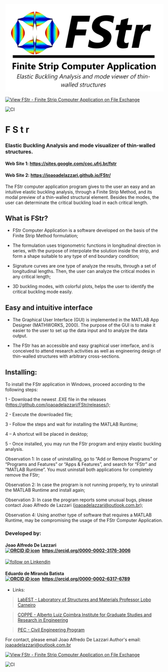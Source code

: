 ![](https://github.com/joaoadelazzari/FStr/blob/master/images/logos/logo2020_1.png?raw=true)

[![View FStr - Finite Strip Computer Application on File Exchange](https://www.mathworks.com/matlabcentral/images/matlab-file-exchange.svg)](https://www.mathworks.com/matlabcentral/fileexchange/74306)

![CI](https://github.com/joaoadelazzari/FStr/workflows/CI/badge.svg)


# F S t r
### Elastic Buckling Analysis and mode visualizer of thin-walled structures.


#### Web Site 1: https://sites.google.com/coc.ufrj.br/fstr
#### Web Site 2: https://joaoadelazzari.github.io/FStr/          

The FStr computer application program gives to the user an easy and an intuitive elastic buckling analysis, through a Finite Strip Method, and its modal preview of a thin-walled structural element. Besides the modes, the user can determinate the critical buckling load in each critical length.


## What is FStr?
- FStr Computer Application is a software developed on the basis of the Finite Strip Method formulation;

- The formulation uses trigonometric functions in longitudinal direction in series, with the purpose of interpolate the solution inside the strip, and form a shape suitable to any type of end boundary condition;

- Signature curves are one type of analyze the results, through a set of longitudinal lengths. Then, the user can analyze the critical modes in any critical length;

- 3D buckling modes, with colorful plots, helps the user to identify the critical buckling mode easily.

## Easy and intuitive interface
- The Graphical User Interface (GUI) is implemented in the MATLAB App Designer (MATHWORKS, 2000). The purpose of the GUI is to make it easier to the user to set up the data input and to analyze the data output.

- The FStr has an accessible and easy graphical user interface, and is conceived to attend research activities as well as engineering design of thin-walled structures with arbitrary cross-sections. 



## Installing:

To install the FStr application in Windows, proceed according to the following steps:

1 - Download the newest .EXE file in the releases (https://github.com/joaoadelazzari/FStr/releases/);

2 - Execute the downloaded file;

3 - Follow the steps and wait for installing the MATLAB Runtime;

4 – A shortcut will be placed in desktop;

5 - Once installed, you may run the FStr program and enjoy elastic buckling analysis.

Observation 1: In case of uninstalling, go to “Add or Remove Programs” or “Programs and Features” or “Apps & Features”, and search for “FStr” and “MATLAB Runtime”. You must uninstall both applications for completely remove the FStr;

Observation 2: In case the program is not running properly, try to uninstall the MATLAB Runtime and install again;

Observation 3: In case the program reports some unusual bugs, please contact Joao Alfredo de Lazzari (joaoadelazzari@outlook.com.br);

Observation 4: Using another type of software that requires a MATLAB Runtime, may be compromising the usage of the FStr Computer Application.


### Developed by:

#### Joao Alfredo De Lazzari<div itemscope itemtype="https://schema.org/Person"><a itemprop="sameAs" content="https://orcid.org/0000-0002-3176-3006" href="https://orcid.org/0000-0002-3176-3006" target="orcid.widget" rel="me noopener noreferrer" style="vertical-align:top;"><img src="https://orcid.org/sites/default/files/images/orcid_16x16.png" style="width:1em;margin-right:.5em;" alt="ORCID iD icon">https://orcid.org/0000-0002-3176-3006</a></div>
<p>
    <a href="https://www.linkedin.com/in/joaoalfredo/">
        <img src="https://img.shields.io/badge/LinkedIn-0077B5?style=for-the-badge&logo=linkedin&logoColor=white"
            alt="follow on Linkendin"></a>
<p/>


#### Eduardo de Miranda Batista<div itemscope itemtype="https://schema.org/Person"><a itemprop="sameAs" content="https://orcid.org/0000-0002-6317-6789" href="https://orcid.org/0000-0002-6317-6789" target="orcid.widget" rel="me noopener noreferrer" style="vertical-align:top;"><img src="https://orcid.org/sites/default/files/images/orcid_16x16.png" style="width:1em;margin-right:.5em;" alt="ORCID iD icon">https://orcid.org/0000-0002-6317-6789</a></div>
              

   - Links: 

  > [LabEST - Laboratory of Structures and Materials Professor Lobo Carneiro](http://www.labest.coc.ufrj.br/)

  > [COPPE - Alberto Luiz Coimbra Institute for Graduate Studies and Research in Engineering](https://coppe.ufrj.br/en/)

  > [PEC - Civil Engineering Program](http://www.coc.ufrj.br/en/)
  

For contact, please email Joao Alfredo De Lazzari
Author's email: joaoadelazzari@outlook.com.br


[![View FStr - Finite Strip Computer Application on File Exchange](https://www.mathworks.com/matlabcentral/images/matlab-file-exchange.svg)](https://www.mathworks.com/matlabcentral/fileexchange/74306)

![CI](https://github.com/joaoadelazzari/FStr/workflows/CI/badge.svg)

